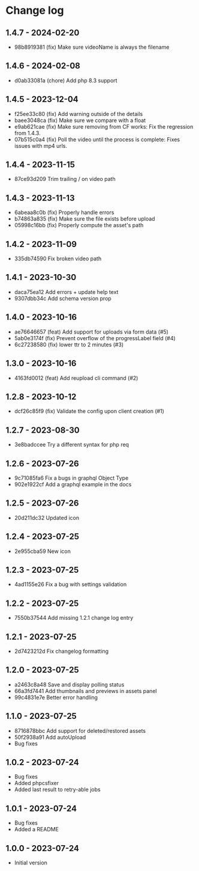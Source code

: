 # Change log

## 1.4.7 - 2024-02-20

* 98b8919381 (fix) Make sure videoName is always the filename

## 1.4.6 - 2024-02-08

* d0ab33081a (chore) Add php 8.3 support

## 1.4.5 - 2023-12-04

* f25ee33c80 (fix) Add warning outside of the details
* baee3048ca (fix) Make sure we compare with a float
* e9ab621cae (fix) Make sure removing from CF works: Fix the regression from 1.4.3.
* 07b515c0a4 (fix) Poll the video until the process is complete: Fixes issues with mp4 urls.

## 1.4.4 - 2023-11-15

* 87ce93d209 Trim trailing / on video path

## 1.4.3 - 2023-11-13

* 6abeaa8c0b (fix) Properly handle errors
* b74863a835 (fix) Make sure the file exists before upload
* 05998c16bb (fix) Properly compute the asset's path

## 1.4.2 - 2023-11-09

* 335db74590 Fix broken video path

## 1.4.1 - 2023-10-30

* daca75ea12 Add errors + update help text
* 9307dbb34c Add schema version prop

## 1.4.0 - 2023-10-16

* ae76646657 (feat) Add support for uploads via form data (#5)
* 5ab0e3174f (fix) Prevent overflow of the progressLabel field (#4)
* 6c27238580 (fix) lower ttr to 2 minutes (#3)

## 1.3.0 - 2023-10-16

* 4163fd0012 (feat) Add reupload cli command (#2)

## 1.2.8 - 2023-10-12

* dcf26c85f9 (fix) Validate the config upon client creation (#1)

## 1.2.7 - 2023-08-30

* 3e8badccee Try a different syntax for php req

## 1.2.6 - 2023-07-26

* 9c71085fa6 Fix a bugs in graphql Object Type
* 902e1922cf Add a graphql example in the docs

## 1.2.5 - 2023-07-26

* 20d211dc32 Updated icon

## 1.2.4 - 2023-07-25

* 2e955cba59 New icon

## 1.2.3 - 2023-07-25

* 4ad1155e26 Fix a bug with settings validation

## 1.2.2 - 2023-07-25

* 7550b37544 Add missing 1.2.1 change log entry

## 1.2.1 - 2023-07-25

* 2d7423212d Fix changelog formatting

## 1.2.0 - 2023-07-25

* a2463c8a48 Save and display polling status
* 66a3fd7441 Add thumbnails and previews in assets panel
* 99c4831e7e Better error handling

## 1.1.0 - 2023-07-25

* 8716878bbc Add support for deleted/restored assets
* 50f2938a91 Add autoUpload
* Bug fixes

## 1.0.2 - 2023-07-24

- Bug fixes
- Added phpcsfixer
- Added last result to retry-able jobs

## 1.0.1 - 2023-07-24

- Bug fixes
- Added a README

## 1.0.0 - 2023-07-24

- Initial version
